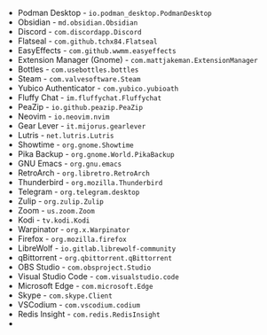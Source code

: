 - Podman Desktop - `io.podman_desktop.PodmanDesktop`
- Obsidian - `md.obsidian.Obsidian`
- Discord - `com.discordapp.Discord`
- Flatseal - `com.github.tchx84.Flatseal`
- EasyEffects - `com.github.wwmm.easyeffects`
- Extension Manager (Gnome) - `com.mattjakeman.ExtensionManager`
- Bottles - `com.usebottles.bottles`
- Steam - `com.valvesoftware.Steam`
- Yubico Authenticator - `com.yubico.yubioath`
- Fluffy Chat - `im.fluffychat.Fluffychat`
- PeaZip - `io.github.peazip.PeaZip`
- Neovim - `io.neovim.nvim`
- Gear Lever - `it.mijorus.gearlever`
- Lutris - `net.lutris.Lutris`
- Showtime - `org.gnome.Showtime`
- Pika Backup - `org.gnome.World.PikaBackup`
- GNU Emacs - `org.gnu.emacs`
- RetroArch - `org.libretro.RetroArch`
- Thunderbird - `org.mozilla.Thunderbird`
- Telegram - `org.telegram.desktop`
- Zulip - `org.zulip.Zulip`
- Zoom - `us.zoom.Zoom`
- Kodi - `tv.kodi.Kodi`
- Warpinator - `org.x.Warpinator`
- Firefox - `org.mozilla.firefox`
- LibreWolf - `io.gitlab.librewolf-community`
- qBittorrent - `org.qbittorrent.qBittorrent`
- OBS Studio - `com.obsproject.Studio`
- Visual Studio Code - `com.visualstudio.code`
- Microsoft Edge - `com.microsoft.Edge`
- Skype - `com.skype.Client`
- VSCodium - `com.vscodium.codium`
- Redis Insight - `com.redis.RedisInsight`
- 